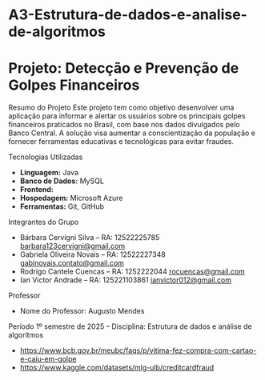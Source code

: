 # A3-Estrutura-de-dados-e-analise-de-algoritmos
# Projeto: Detecção e Prevenção de Golpes Financeiros

Resumo do Projeto
Este projeto tem como objetivo desenvolver uma aplicação para informar e alertar os usuários sobre os principais golpes financeiros praticados no Brasil, com base nos dados divulgados pelo Banco Central. A solução visa aumentar a conscientização da população e fornecer ferramentas educativas e tecnológicas para evitar fraudes.

 Tecnologias Utilizadas
- **Linguagem:** Java  
- **Banco de Dados:** MySQL 
- **Frontend:**
- **Hospedagem:** Microsoft Azure  
- **Ferramentas:** Git, GitHub

Integrantes do Grupo
- Bárbara Cervígni Silva – RA: 12522225785 barbara123cervigni@gmail.com
- Gabriela Oliveira Novais – RA: 12522227348 gabinovais.contato@gmail.com
- Rodrigo Cantele Cuencas – RA:  1252222044 rocuencas@gmail.com
- Ian Victor Andrade – RA: 125221103861 ianvictor012@gmail.com

 Professor
- Nome do Professor: Augusto Mendes

Período
1º semestre de 2025 – Disciplina: Estrutura de dados e análise de algorítmos

- https://www.bcb.gov.br/meubc/faqs/p/vitima-fez-compra-com-cartao-e-caiu-em-golpe
- https://www.kaggle.com/datasets/mlg-ulb/creditcardfraud
